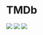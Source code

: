 # TMDb
<img src="https://github.sec.samsung.net/pages/sngnlee/TMDb/TMDB1.gif">
<img src="https://github.sec.samsung.net/pages/sngnlee/TMDb/TMDB2.gif">
<img src="https://github.sec.samsung.net/pages/sngnlee/TMDb/TMDB3.gif">
